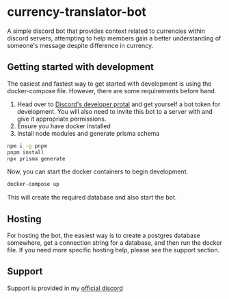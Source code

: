 # currency-translator-bot

A simple discord bot that provides context related to currencies within discord servers, attempting to help members gain a better understanding of someone's message despite difference in currency.  

## Getting started with development
The easiest and fastest way to get started with development is using the docker-compose file. However, there are some requirements before hand. 
1. Head over to [Discord's developer protal](https://discord.com/developers/applications) and get yourself a bot token for development. You will also need to invite this bot to a server with and give it appropriate permissions. 
2. Ensure you have docker installed
3. Install node modules and generate prisma schema 
```bash
npm i -g pnpm
pnpm install
npx prisma generate
```
Now, you can start the docker containers to begin development. 

```bash
docker-compose up
```
This will create the required database and also start the bot. 

## Hosting
For hosting the bot, the easiest way is to create a postgres database somewhere, get a connection string for a database, and then run the docker file. If you need more specific hosting help, please see the support section.

## Support
Support is provided in my [official discord](https://discord.gg/GnqZQ4Wemd)
